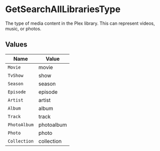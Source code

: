 # GetSearchAllLibrariesType

The type of media content in the Plex library. This can represent videos, music, or photos.



## Values

| Name         | Value        |
| ------------ | ------------ |
| `Movie`      | movie        |
| `TvShow`     | show         |
| `Season`     | season       |
| `Episode`    | episode      |
| `Artist`     | artist       |
| `Album`      | album        |
| `Track`      | track        |
| `PhotoAlbum` | photoalbum   |
| `Photo`      | photo        |
| `Collection` | collection   |